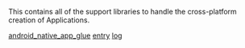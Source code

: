 This contains all of the support libraries to handle the cross-platform
creation of Applications.

[android_native_app_glue](android_native_app_glue/README.md)
[entry](entry/README.md)
[log](log/README.md)